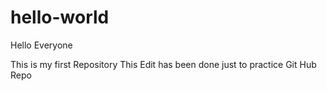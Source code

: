 # hello-world
Hello Everyone

This is my first Repository
This Edit has been done just to practice Git Hub Repo
